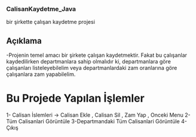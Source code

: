 ### CalisanKaydetme_Java
bir şirkette çalışan kaydetme projesi
## Açıklama
-Projenin temel amacı bir şirkete çalışan kaydetmektir. Fakat bu çalışanlar kaydedilirken 
departmanlara sahip olmalıdır ki, departmanlara göre çalışanları listeleyebilelim veya 
departmanlardaki zam oranlarına göre çalışanlara zam yapabilelim.

# Bu Projede Yapılan İşlemler
1- Calisan İslemleri -> Calisan Ekle , Calisan Sil , Zam Yap , Onceki Menu
2-Tüm Calisanlari Görüntüle
3-Departmandaki Tüm Calisanlari Görüntüle
4-Çıkış

